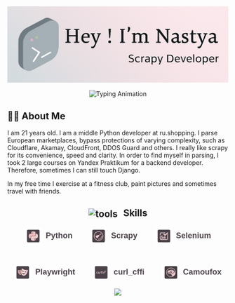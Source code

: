 <link rel="preconnect" href="https://fonts.googleapis.com">   
<link rel="preconnect" href="https://fonts.gstatic.com"  crossorigin>
<link href="https://fonts.googleapis.com/css2?family=Quicksand:wght@300..700&display=swap" rel="stylesheet">

<p align="center">
  <img src="./github-header-image.png" alt="Header">
</p>

<p align="center">
  <img src="https://readme-typing-svg.demolab.com?font=Quicksand&pause=1000&color=888888&center=true&vCenter=true&width=500&lines=Python+Developer;Scrapy+Developer;Parsing+Expert" alt="Typing Animation" />
</p>

## 👨‍💻 About Me   

I am 21 years old. I am a middle Python developer at ru.shopping. I parse European marketplaces, bypass protections of varying complexity, such as Cloudflare, Akamay, CloudFront, DDOS Guard and others. I really like scrapy for its convenience, speed and clarity. In order to find myself in parsing, I took 2 large courses on Yandex Praktikum for a backend developer. Therefore, sometimes I can still touch Django.

In my free time I exercise at a fitness club, paint pictures and sometimes travel with friends.

<h2 align="center">
  <img src="https://cdn-icons-png.flaticon.com/512/126/126472.png"  alt="tools" width="28" height="28" style="vertical-align: middle; margin-right: 8px;">
  Skills
</h2>

<div align="center" style="display: flex; flex-wrap: wrap; justify-content: center; gap: 40px;">

  <div style="text-align: center;">
    <span style="display: inline-flex; align-items: center; gap: 8px;">
      <img src="./python.png" alt="Python" width="40" height="40">
      <span style="font-family: 'Quicksand', sans-serif; font-weight: 600; color: #4C424A; font-size: 18px;">Python</span>
    </span>
  </div>

  <div style="text-align: center;">
    <span style="display: inline-flex; align-items: center; gap: 8px;">
      <img src="./scrapy.png" alt="Scrapy" width="40" height="40">
      <span style="font-family: 'Quicksand', sans-serif; font-weight: 600; color: #4C424A; font-size: 18px;">Scrapy</span>
    </span>
  </div>

  <div style="text-align: center;">
    <span style="display: inline-flex; align-items: center; gap: 8px;">
      <img src="./selenium.png" alt="Selenium" width="40" height="40">
      <span style="font-family: 'Quicksand', sans-serif; font-weight: 600; color: #4C424A; font-size: 18px;">Selenium</span>
    </span>
  </div>

  <div style="text-align: center;">
    <span style="display: inline-flex; align-items: center; gap: 8px;">
      <img src="./playwright.png" alt="Playwright" width="40" height="40">
      <span style="font-family: 'Quicksand', sans-serif; font-weight: 600; color: #4C424A; font-size: 18px;">Playwright</span>
    </span>
  </div>

  <div style="text-align: center;">
    <span style="display: inline-flex; align-items: center; gap: 8px;">
      <img src="./curl.png" alt="Curl" width="40" height="40">
      <span style="font-family: 'Quicksand', sans-serif; font-weight: 600; color: #4C424A; font-size: 18px;">curl_cffi</span>
    </span>
  </div>

  <div style="text-align: center;">
    <span style="display: inline-flex; align-items: center; gap: 8px;">
      <img src="./camoufox.png" alt="Camoufox" width="40" height="40">
      <span style="font-family: 'Quicksand', sans-serif; font-weight: 600; color: #4C424A; font-size: 18px;">Camoufox</span>
    </span>
  </div>

</div>

<p align="center">
  <img src="https://capsule-render.vercel.app/api?type=waving&height=100&section=footer&color=FFB6C1,AAAAAA" />
</p>
